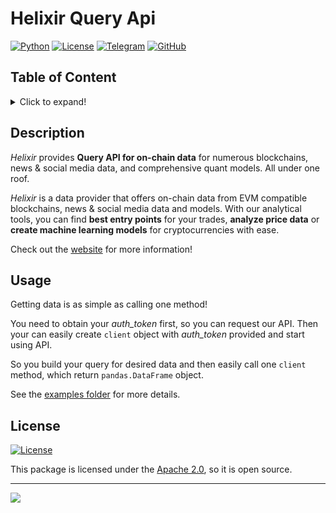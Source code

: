 # Helixir Query Api

[![Python](https://img.shields.io/badge/Python-14354C?style=flat&logo=python&logoColor=white)](https://www.python.org/)
[![License](https://img.shields.io/badge/License-Apache_2.0-yellow.svg)](LICENSE)
[![Telegram](https://img.shields.io/badge/Telegram-2CA5E0?style=flat&logo=telegram&logoColor=white)](https://t.me/helixir)
[![GitHub](https://img.shields.io/badge/GitHub-100000?style=flat&logo=github&logoColor=white)](https://github.com/QuantNote)


## Table of Content
<details>
<summary>Click to expand!</summary>

- [Description](#description)
- [Usage](#usage)
- [License](#license)
</details>


## Description
_Helixir_ provides **Query API for on-chain data** for numerous blockchains, news & social media data, and comprehensive quant models.
All under one roof.

_Helixir_ is a data provider that offers on-chain data from EVM compatible blockchains, news & social media data and models.
With our analytical tools, you can find **best entry points** for your trades, **analyze price data** or **create machine learning models** for cryptocurrencies with ease.

Check out the [website](https://helixir.io/) for more information!


## Usage
Getting data is as simple as calling one method!

You need to obtain your *auth_token* first, so you can request our API. Then your can easily create `client` object with
*auth_token* provided and start using API.

So you build your query for desired data and then easily call one `client` method, which return `pandas.DataFrame` 
object.

See the [examples folder](examples) for more details.

## License
[![License](https://img.shields.io/badge/License-Apache_2.0-yellow.svg)](LICENSE)

This package is licensed under the [Apache 2.0](LICENSE), so it is open source.

-------------------------------------------

[![](https://img.shields.io/badge/back%20to%20top-%E2%86%A9-blue)](#helixir-query-api)
